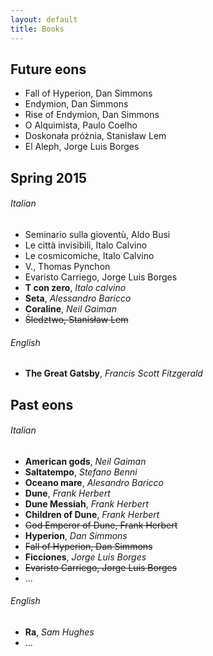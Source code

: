 ```yaml
---
layout: default
title: Books
---
```





Future eons
-----------

* Fall of Hyperion, Dan Simmons
* Endymion, Dan Simmons
* Rise of Endymion, Dan Simmons
* O Alquimista, Paulo Coelho
* Doskonała próżnia, Stanisław Lem
* El Aleph, Jorge Luis Borges




Spring 2015
-----------


###### Italian

* Seminario sulla gioventù, Aldo Busi
* Le città invisibili, Italo Calvino
* Le cosmicomiche, Italo Calvino
* V., Thomas Pynchon
* Evaristo Carriego, Jorge Luis Borges
* **T con zero**, *Italo calvino*
* **Seta**, *Alessandro Baricco*
* **Coraline**, *Neil Gaiman*
* <del> Śledztwo, Stanisław Lem </del>


###### English

* **The Great Gatsby**, *Francis Scott Fitzgerald*




Past eons
---------


###### Italian

* **American gods**, *Neil Gaiman*
* **Saltatempo**, *Stefano Benni*
* **Oceano mare**, *Alesandro Baricco*
* **Dune**, *Frank Herbert*
* **Dune Messiah**, *Frank Herbert*
* **Children of Dune**, *Frank Herbert*
* <del> God Emperor of Dune, Frank Herbert </del>
* **Hyperion**, *Dan Simmons*
* <del> Fall of Hyperion, Dan Simmons </del>
* **Ficciones**, *Jorge Luis Borges*
* <del> Evaristo Carriego, Jorge Luis Borges </del>
* ...


###### English

* **Ra**, *Sam Hughes*
* ...



